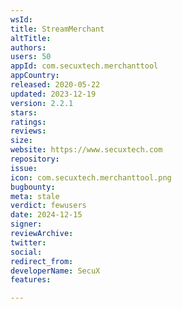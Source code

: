 ```yaml
---
wsId: 
title: StreamMerchant
altTitle: 
authors: 
users: 50
appId: com.secuxtech.merchanttool
appCountry: 
released: 2020-05-22
updated: 2023-12-19
version: 2.2.1
stars: 
ratings: 
reviews: 
size: 
website: https://www.secuxtech.com
repository: 
issue: 
icon: com.secuxtech.merchanttool.png
bugbounty: 
meta: stale
verdict: fewusers
date: 2024-12-15
signer: 
reviewArchive: 
twitter: 
social: 
redirect_from: 
developerName: SecuX
features: 

---
```


